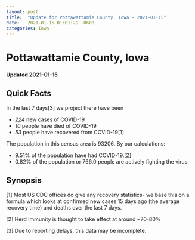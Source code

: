 ```yaml
---
layout: post
title:  "Update for Pottawattamie County, Iowa - 2021-01-15"
date:   2021-01-15 01:01:29 -0600
categories: Iowa
---
```


# Pottawattamie County, Iowa
#### Updated 2021-01-15

## Quick Facts

In the last 7 days[3] we project there have been
- *224* new cases of COVID-19
- *10* people have died of COVID-19
- *53* people have recovered from COVID-19[1]

The population in this census area is 93206. By our calculations:
- 9.51% of the population have had COVID-19.[2]
- 0.82% of the population or 766.0 people are actively fighting the virus.

## Synopsis




[1] Most US CDC offices do give any recovery statistics- we base this on a formula which looks at confirmed new cases
15 days ago (the average recovery time) and deaths over the last 7 days.

[2] Herd Immunity is thought to take effect at around ~70-80%

[3] Due to reporting delays, this data may be incomplete.
 
    